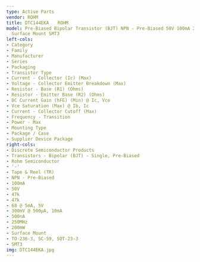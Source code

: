 ```yaml
---
type: Active Parts
vendor: ROHM
title: DTC144EKA　　ROHM
model: Pre-Biased Bipolar Transistor (BJT) NPN - Pre-Biased 50V 100mA 250MHz 200mW
  Surface Mount SMT3
left-cols:
- Category
- Family
- Manufacturer
- Series
- Packaging 
- Transistor Type
- Current - Collector (Ic) (Max)
- Voltage - Collector Emitter Breakdown (Max)
- Resistor - Base (R1) (Ohms)
- Resistor - Emitter Base (R2) (Ohms)
- DC Current Gain (hFE) (Min) @ Ic, Vce
- Vce Saturation (Max) @ Ib, Ic
- Current - Collector Cutoff (Max)
- Frequency - Transition
- Power - Max
- Mounting Type
- Package / Case
- Supplier Device Package
right-cols:
- Discrete Semiconductor Products
- Transistors - Bipolar (BJT) - Single, Pre-Biased
- Rohm Semiconductor
- '-'
- Tape & Reel (TR) 
- NPN - Pre-Biased
- 100mA
- 50V
- 47k
- 47k
- 68 @ 5mA, 5V
- 300mV @ 500µA, 10mA
- 500nA
- 250MHz
- 200mW
- Surface Mount
- TO-236-3, SC-59, SOT-23-3
- SMT3
img: DTC144EKA.jpg
---
```

